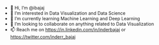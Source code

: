 - 👋 Hi, I’m @ibajaj
- 👀 I’m interested in Data Visualization and Data Science
- 🌱 I’m currently learning Machine Learning and Deep Learning
- 💞️ I’m looking to collaborate on anything related to Data Visualization
- 📫 Reach me on https://in.linkedin.com/in/inderbajaj or https://twitter.com/inderr_bajaj

<!---
ibajaj/ibajaj is a ✨ special ✨ repository because its `README.md` (this file) appears on your GitHub profile.
You can click the Preview link to take a look at your changes.
--->

